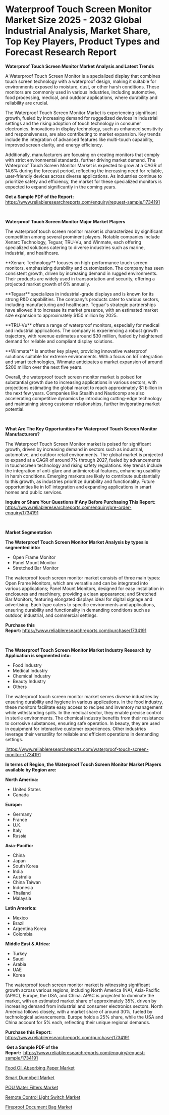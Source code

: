<p><h1>Waterproof Touch Screen Monitor Market Size 2025 - 2032 Global Industrial Analysis, Market Share, Top Key Players, Product Types and Forecast Research Report</h1></p><p><strong>Waterproof Touch Screen Monitor Market Analysis and Latest Trends</strong></p>
<p><p>A Waterproof Touch Screen Monitor is a specialized display that combines touch screen technology with a waterproof design, making it suitable for environments exposed to moisture, dust, or other harsh conditions. These monitors are commonly used in various industries, including automotive, food processing, medical, and outdoor applications, where durability and reliability are crucial.</p><p>The Waterproof Touch Screen Monitor Market is experiencing significant growth, fueled by increasing demand for ruggedized devices in industrial settings and the rising adoption of touch technology in consumer electronics. Innovations in display technology, such as enhanced sensitivity and responsiveness, are also contributing to market expansion. Key trends include the integration of advanced features like multi-touch capability, improved screen clarity, and energy efficiency.</p><p>Additionally, manufacturers are focusing on creating monitors that comply with strict environmental standards, further driving market demand. The Waterproof Touch Screen Monitor Market is expected to grow at a CAGR of 14.6% during the forecast period, reflecting the increasing need for reliable, user-friendly devices across diverse applications. As industries continue to prioritize safety and efficiency, the market for these specialized monitors is expected to expand significantly in the coming years.</p></p>
<p><strong>Get a Sample PDF of the Report:&nbsp;</strong> <a href="https://www.reliableresearchreports.com/enquiry/request-sample/1734191?utm_campaign=117&utm_medium=2&utm_source=Github&utm_content=ia&utm_term=08022025&utm_id=waterproof-touch-screen-monitor">https://www.reliableresearchreports.com/enquiry/request-sample/1734191</a></p>
<p>&nbsp;</p>
<p><strong>Waterproof Touch Screen Monitor Major Market Players</strong></p>
<p><p>The waterproof touch screen monitor market is characterized by significant competition among several prominent players. Notable companies include Xenarc Technology, Teguar, TRU-Vu, and Winmate, each offering specialized solutions catering to diverse industries such as marine, industrial, and healthcare.</p><p>**Xenarc Technology** focuses on high-performance touch screen monitors, emphasizing durability and customization. The company has seen consistent growth, driven by increasing demand in rugged environments. Their products are widely used in transportation and security, offering a projected market growth of 6% annually.</p><p>**Teguar** specializes in industrial-grade displays and is known for its strong R&D capabilities. The company’s products cater to various sectors, including manufacturing and healthcare. Teguar's strategic partnerships have allowed it to increase its market presence, with an estimated market size expansion to approximately $150 million by 2025.</p><p>**TRU-Vu** offers a range of waterproof monitors, especially for medical and industrial applications. The company is experiencing a robust growth trajectory, with revenue estimates around $30 million, fueled by heightened demand for reliable and compliant display solutions.</p><p>**Winmate** is another key player, providing innovative waterproof solutions suitable for extreme environments. With a focus on IoT integration and smart technologies, Winmate anticipates a market expansion of around $200 million over the next five years.</p><p>Overall, the waterproof touch screen monitor market is poised for substantial growth due to increasing applications in various sectors, with projections estimating the global market to reach approximately $1 billion in the next few years. Companies like Stealth and Nauticomp are also accelerating competitive dynamics by introducing cutting-edge technology and maintaining strong customer relationships, further invigorating market potential.</p></p>
<p>&nbsp;</p>
<p><strong>What Are The Key Opportunities For Waterproof Touch Screen Monitor Manufacturers?</strong></p>
<p><p>The Waterproof Touch Screen Monitor market is poised for significant growth, driven by increasing demand in sectors such as industrial, automotive, and outdoor retail environments. The global market is projected to expand at a CAGR of around 7% through 2027, fueled by advancements in touchscreen technology and rising safety regulations. Key trends include the integration of anti-glare and antimicrobial features, enhancing usability in harsh conditions. Emerging markets are likely to contribute substantially to this growth, as industries prioritize durability and functionality. Future opportunities lie in IoT integration and expanding applications in smart homes and public services.</p></p>
<p><strong>Inquire or Share Your Questions If Any Before Purchasing This Report:</strong> <a href="https://www.reliableresearchreports.com/enquiry/pre-order-enquiry/1734191?utm_campaign=117&utm_medium=2&utm_source=Github&utm_content=ia&utm_term=08022025&utm_id=waterproof-touch-screen-monitor">https://www.reliableresearchreports.com/enquiry/pre-order-enquiry/1734191</a></p>
<p>&nbsp;</p>
<p><strong>Market Segmentation</strong></p>
<p><strong>The Waterproof Touch Screen Monitor Market Analysis by types is segmented into:</strong></p>
<p><ul><li>Open Frame Monitor</li><li>Panel Mount Monitor</li><li>Stretched Bar Monitor</li></ul></p>
<p><p>The waterproof touch screen monitor market consists of three main types: Open Frame Monitors, which are versatile and can be integrated into various applications; Panel Mount Monitors, designed for easy installation in enclosures and machinery, providing a clean appearance; and Stretched Bar Monitors, featuring elongated displays ideal for digital signage and advertising. Each type caters to specific environments and applications, ensuring durability and functionality in demanding conditions such as outdoor, industrial, and commercial settings.</p></p>
<p><strong>Purchase this Report:&nbsp;</strong><a href="https://www.reliableresearchreports.com/purchase/1734191?utm_campaign=117&utm_medium=2&utm_source=Github&utm_content=ia&utm_term=08022025&utm_id=waterproof-touch-screen-monitor">https://www.reliableresearchreports.com/purchase/1734191</a></p>
<p>&nbsp;</p>
<p><strong>The Waterproof Touch Screen Monitor Market Industry Research by Application is segmented into:</strong></p>
<p><ul><li>Food Industry</li><li>Medical Industry</li><li>Chemical Industry</li><li>Beauty Industry</li><li>Others</li></ul></p>
<p><p>The waterproof touch screen monitor market serves diverse industries by ensuring durability and hygiene in various applications. In the food industry, these monitors facilitate easy access to recipes and inventory management while withstanding spills. In the medical sector, they enable precise control in sterile environments. The chemical industry benefits from their resistance to corrosive substances, ensuring safe operation. In beauty, they are used in equipment for interactive customer experiences. Other industries leverage their versatility for reliable and efficient operations in demanding settings.</p></p>
<p><a href="https://www.reliableresearchreports.com/waterproof-touch-screen-monitor-r1734191?utm_campaign=117&utm_medium=2&utm_source=Github&utm_content=ia&utm_term=08022025&utm_id=waterproof-touch-screen-monitor">&nbsp;https://www.reliableresearchreports.com/waterproof-touch-screen-monitor-r1734191</a></p>
<p><strong>In terms of Region, the Waterproof Touch Screen Monitor Market Players available by Region are:</strong></p>
<p>
    <p> <strong> North America: </strong>
        <ul>
            <li>United States</li>
            <li>Canada</li>
        </ul>
        </p> 
    <p> <strong> Europe: </strong>
        <ul>
            <li>Germany</li>
            <li>France</li>
            <li>U.K.</li>
            <li>Italy</li>
            <li>Russia</li>
        </ul>
        </p> 
    <p> <strong> Asia-Pacific: </strong>
        <ul>
            <li>China</li>
            <li>Japan</li>
            <li>South Korea</li>
            <li>India</li>
            <li>Australia</li>
            <li>China Taiwan</li>
            <li>Indonesia</li>
            <li>Thailand</li>
            <li>Malaysia</li>
        </ul>
        </p> 
    <p> <strong> Latin America: </strong>
        <ul>
            <li>Mexico</li>
            <li>Brazil</li>
            <li>Argentina Korea</li>
            <li>Colombia</li>
        </ul>
        </p> 
    <p> <strong> Middle East & Africa: </strong>
        <ul>
            <li>Turkey</li>
            <li>Saudi</li>
            <li>Arabia</li>
            <li>UAE</li>
            <li>Korea</li>
        </ul>
    </p>
    </p>
<p><p>The waterproof touch screen monitor market is witnessing significant growth across various regions, including North America (NA), Asia-Pacific (APAC), Europe, the USA, and China. APAC is projected to dominate the market, with an estimated market share of approximately 35%, driven by increasing demand from industrial and consumer electronics sectors. North America follows closely, with a market share of around 30%, fueled by technological advancements. Europe holds a 25% share, while the USA and China account for 5% each, reflecting their unique regional demands.</p></p>
<p><strong>Purchase this Report: </strong><a href="https://www.reliableresearchreports.com/purchase/1734191?utm_campaign=117&utm_medium=2&utm_source=Github&utm_content=ia&utm_term=08022025&utm_id=waterproof-touch-screen-monitor">https://www.reliableresearchreports.com/purchase/1734191</a></p>
<p>&nbsp;<strong>Get a Sample PDF of the Report:&nbsp;&nbsp;</strong><a href="https://www.reliableresearchreports.com/enquiry/request-sample/1734191?utm_campaign=117&utm_medium=2&utm_source=Github&utm_content=ia&utm_term=08022025&utm_id=waterproof-touch-screen-monitor">https://www.reliableresearchreports.com/enquiry/request-sample/1734191</a></p>
<p><strong></strong></p>
<p><p><a href="https://github.com/alasmyayock/Market-Research-Report-List-1/blob/main/food-oil-absorbing-paper-market.md?utm_campaign=117&utm_medium=2&utm_source=Github&utm_content=ia&utm_term=08022025&utm_id=waterproof-touch-screen-monitor">Food Oil Absorbing Paper Market</a></p><p><a href="https://github.com/aksayvoogdt/Market-Research-Report-List-1/blob/main/smart-dumbbell-market.md?utm_campaign=117&utm_medium=2&utm_source=Github&utm_content=ia&utm_term=08022025&utm_id=waterproof-touch-screen-monitor">Smart Dumbbell Market</a></p><p><a href="https://github.com/phumlaaijem/Market-Research-Report-List-1/blob/main/pou-water-filters-market.md?utm_campaign=117&utm_medium=2&utm_source=Github&utm_content=ia&utm_term=08022025&utm_id=waterproof-touch-screen-monitor">POU Water Filters Market</a></p><p><a href="https://github.com/memorirummy/Market-Research-Report-List-1/blob/main/remote-control-light-switch-market.md?utm_campaign=117&utm_medium=2&utm_source=Github&utm_content=ia&utm_term=08022025&utm_id=waterproof-touch-screen-monitor">Remote Control Light Switch Market</a></p><p><a href="https://github.com/eusoffyhanty/Market-Research-Report-List-1/blob/main/fireproof-document-bag-market.md?utm_campaign=117&utm_medium=2&utm_source=Github&utm_content=ia&utm_term=08022025&utm_id=waterproof-touch-screen-monitor">Fireproof Document Bag Market</a></p></p>